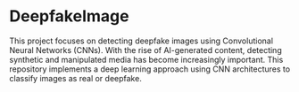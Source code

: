 # DeepfakeImage
This project focuses on detecting deepfake images using Convolutional Neural Networks (CNNs). With the rise of AI-generated content, detecting synthetic and manipulated media has become increasingly important. This repository implements a deep learning approach using CNN architectures to classify images as real or deepfake.
